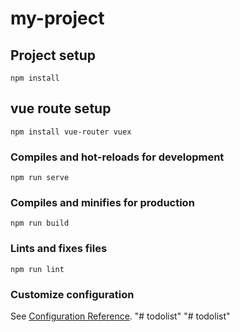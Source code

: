 # my-project

## Project setup
```
npm install
```
## vue route setup
```
npm install vue-router vuex
```

### Compiles and hot-reloads for development
```
npm run serve
```

### Compiles and minifies for production
```
npm run build
```

### Lints and fixes files
```
npm run lint
```

### Customize configuration
See [Configuration Reference](https://cli.vuejs.org/config/).
"# todolist" 
"# todolist" 

